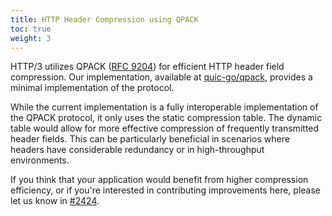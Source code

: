 ```yaml
---
title: HTTP Header Compression using QPACK
toc: true
weight: 3
---
```


HTTP/3 utilizes QPACK ([RFC 9204](https://datatracker.ietf.org/doc/html/rfc9204)) for efficient HTTP header field compression. Our implementation, available at [quic-go/qpack](https://github.com/quic-go/qpack), provides a minimal implementation of the protocol.  

While the current implementation is a fully interoperable implementation of the QPACK protocol, it only uses the static compression table. The dynamic table would allow for more effective compression of frequently transmitted header fields. This can be particularly beneficial in scenarios where headers have considerable redundancy or in high-throughput environments.

If you think that your application would benefit from higher compression efficiency, or if you're interested in contributing improvements here, please let us know in [#2424](https://github.com/quic-go/quic-go/issues/2424).
